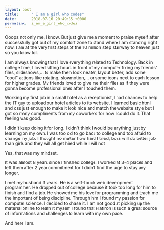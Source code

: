 ```yaml
---
layout: post
title:      " I am a girl who codes"
date:       2018-07-16 20:49:35 +0000
permalink:  i_am_a_girl_who_codes
---
```



Ooops not only me, I know. But just give me a moment to praise myself after successfully got out of my comfort zone to stand where I am standing right now. I am at the very first steps of the 10 million step stairway to heaven just so you know lol.

I am always knowing that I love everything related to Technology. Back in college time, I loved sitting hours in front of my computer fixing my friends' files, slideshows,... to make them look neater, layout better, add some "cool" actions like rotating, slowmotion,... or some icons next to each lesson for higher grades. My friends loved to give me their files as if they were gonna become professional ones after I touched them.

Working my first job in a small hotel as a receptionist, I had chances to help the IT guy to upload our hotel articles to its website. I learned basic html and css just enough to make it look nice and match the website style but I got so many compliments from my coworkers for how I could do it. That feeling was good.

I didn't keep doing it for long. I didn't think I would be anything just by learning on my own. I was too old to go back to college and too afraid to change my job. I thought no matter how hard I tried, boys will do better job than girls and they will all get hired while I will not

Yes, that was my mindset. 

It was almost 8 years since I finished college. I worked at 3-4 places and left them after 2 year commitment for I didn't find the urge to stay any longer. 

I met my husband 3 years. He is a self-touch web development programmer. He dropped out of college because it took too long for him to finish and find a job. He showed me his love for programming and teach me the important of being discipline. Through him I found my passion for computer science. I decided to chase it. I am not good at picking up the material online to learn it myself. I found that Flatiron is such a great source of informations and challenges to learn with my own pace.

And here I am.


